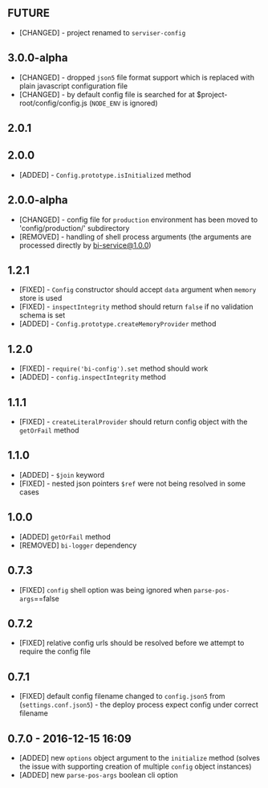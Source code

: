 ## FUTURE

* [CHANGED] - project renamed to `serviser-config`

## 3.0.0-alpha

* [CHANGED] - dropped `json5` file format support which is replaced with plain javascript configuration file
* [CHANGED] - by default config file is searched for at $project-root/config/config.js (`NODE_ENV` is ignored)

## 2.0.1

## 2.0.0

* [ADDED] - `Config.prototype.isInitialized` method

## 2.0.0-alpha

* [CHANGED] - config file for `production` environment has been moved to 'config/production/' subdirectory
* [REMOVED] - handling of shell process arguments (the arguments are processed directly by bi-service@1.0.0)

## 1.2.1

* [FIXED] - `Config` constructor should accept `data` argument when `memory` store is used
* [FIXED] - `inspectIntegrity` method should return `false` if no validation schema is set
* [ADDED] - `Config.prototype.createMemoryProvider`  method

## 1.2.0

* [FIXED] - `require('bi-config').set` method should work
* [ADDED] - `config.inspectIntegrity` method

## 1.1.1

* [FIXED] - `createLiteralProvider` should return config object with the `getOrFail` method

## 1.1.0

* [ADDED] - `$join` keyword
* [FIXED] - nested json pointers `$ref` were not being resolved in some cases

## 1.0.0

* [ADDED] `getOrFail` method
* [REMOVED] `bi-logger` dependency

## 0.7.3

* [FIXED] `config` shell option was being ignored when `parse-pos-args`==false

## 0.7.2

* [FIXED] relative config urls should be resolved before we attempt to require the config file

## 0.7.1

* [FIXED] default config filename changed to `config.json5` from (`settings.conf.json5`) - the deploy process expect config under correct filename

## 0.7.0 - 2016-12-15 16:09

* [ADDED] new `options` object argument to the `initialize` method (solves the issue with supporting creation of multiple `config` object instances)
* [ADDED] new `parse-pos-args` boolean cli option
